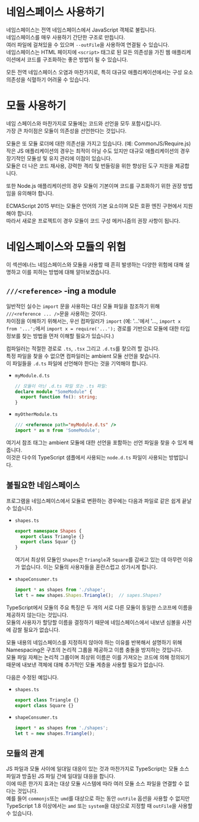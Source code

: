 # 네임스페이스 사용하기

네임스페이스는 전역 네임스페이스에서 JavaScript 객체로 불립니다.<br/>
네임스페이스를 매우 사용하기 간단한 구조로 만듭니다.<br/>
여러 파일에 걸쳐있을 수 있으며 `--outFile`을 사용하여 연결될 수 있습니다.<br/>
네임스페이스는 HTML 페이지에 `<script>` 태그로 된 모든 의존성을 가진 웹 애플리케이션에서 코드를 구조화하는 좋은 방법이 될 수 있습니다.

모든 전역 네임스페이스 오염과 마찬가지로, 특히 대규모 애플리케이션에서는 구성 요소 의존성을 식혈하기 어려울 수 있습니다.

# 모듈 사용하기

네임 스페이스와 마찬가지로 모듈에는 코드와 선언을 모두 포함시킵니다.<br/>
가장 큰 차이점은 모듈이 의존성을 선언한다는 것입니다.

모듈은 또 모듈 로더에 대한 의존선을 가지고 있습니다. (예: CommonJS/Require.js)<br/>
작은 JS 애플리케이션의 경우는 최적이 아닐 수도 있지만 대규모 애플리케이션의 경우 장기적인 모듈성 및 유지 관리에 이점이 있습니다.<br/>
모듈은 더 나은 코드 재사용, 강력한 격리 및 번들링을 위한 향상된 도구 지원을 제공합니다.

또한 Node.js 애플리케이션의 경우 모듈이 기본이며 코드를 구조화하기 위한 권장 방법임을 유의해야 합니다.

ECMAScript 2015 부터는 모듈은 언어의 기본 요소이며 모든 호환 엔진 구현에서 지원해야 합니다.<br/>
따라서 새로운 프로젝트이 경우 모듈이 코드 구성 메커니즘의 권장 사항이 됩니다.

# 네임스페이스와 모듈의 위험

이 섹션에너느 네임스페이스와 모듈을 사용할 때 흔히 발생하는 다양한 위험에 대해 설명하고 이를 피하는 방법에 대해 알아보겠습니다.

## `///<reference>` -ing a module

일반적인 실수는 `import` 문을 사용하는 대신 모듈 파일을 참조하기 위해 `///<reference ... />`문을 사용하는 것이다.<br/>
차이점을 이해하기 위해서는, 우선 컴파일러가 `import` (예: '...'에서 '..., `import x from '...';`에서 `import x = require('...');` 경로를 기반으로 모듈에 대한 타입 정보를 찾는 방법을 먼저 이해할 필요가 있습니다.)

컴파일러는 적절한 경로로 `.ts`, `.tsx` 그리고 `.d.ts`를 찾으려 할 겁니다.<br/>
특정 파일을 찾을 수 없으면 컴파일러는 ambient 모듈 선언을 찾습니다.<br/>
이 파일들을 `.d.ts` 파일에 선언해야 한다는 것을 기억해야 합니다.

- `myModule.d.ts`
  
  ```ts
  // 모듈이 아닌 .d.ts 파일 또는 .ts 파일:
  declare module "SomeModule" {
    export function fn(): string;
  }
  ```

- `myOtherModule.ts`

  ```ts
  /// <reference path="myModule.d.ts" />
  import * as m from 'SomeModule';
  ```

여기서 참조 태그는 ambient 모듈에 대한 선언을 포함하는 선언 파일을 찾을 수 있게 해줍니다.<br/>
이것은 다수의 TypeScript 샘플에서 사용되는 `node.d.ts` 파일이 사용되는 방법입니다.

## 불필요한 네임스페이스

프로그램을 네임스페이스에서 모듈로 변환하는 경우에는 다음과 파일로 같은 쉽게 끝날 수 있습니다.

- `shapes.ts`

  ```ts
  export namespace Shapes {
    export class Triangle {}
    export class Squar {}
  }
  ```

  여기서 최상위 모듈인 `Shapes`은 `Triangle`과 `Square`를 감싸고 있는 데 아무런 이유가 없습니다. 이는 모듈의 사용자들을 혼란스럽고 성가시게 합니다.

- `shapeConsumer.ts`

  ```ts
  import * as shapes from './shape';
  let t = new shapes.Shapes.Triangle();  // sapes.Shapes?
  ```

TypeScript에서 모듈의 주요 특징은 두 개의 서로 다른 모듈이 동일한 스코프에 이름을 제공하지 않는다는 것입니다.<br/>
모듈의 사용자가 할당할 이름을 결정하기 때문에 네임스페이스에서 내보낸 심볼을 사전에 감쌀 필요가 없습니다.

모듈 내용의 네임스페이스를 지정하지 않아야 하는 이유를 반복해서 설명하기 위해 Namespacing은 구조의 논리적 그룹을 제공하고 이름 충돌을 방지하는 것입니다.<br/>
모듈 파일 자체는 논리적 그룹이며 최상위 이름은 이를 가져오는 코드에 의해 정의되기 때문에 내보낸 객체에 대해 추가적인 모듈 계층을 사용할 필요가 없습니다.

다음은 수정된 예입니다.

- `shapes.ts`

  ```ts
  export class Triangle {}
  export class Square {}
  ```

- `shapeConsumer.ts`

  ```ts
  import * as shapes from './shapes';
  let t = new shapes.Triangle();
  ```

## 모듈의 관계

JS 파일과 모듈 사이에 일대일 대응이 있는 것과 마찬가지로 TypeScript는 모듈 소스 파일과 방출된 JS 파일 간에 일대일 대응을 합니다.<br/>
이에 따른 한가지 효과는 대상 모듈 시스템에 따라 여러 모듈 소스 파일을 연결할 수 없다는 것입니다.<br/>
예를 들어 `commonjs`또는 `umd`를 대상으로 하는 동안 `outFile` 옵션을 사용할 수 없지만 TypeScript 1.8 이상에서는 `amd` 또는 `system`을 대상으로 지정할 때 `outFile`을 사용할 수 있습니다.
